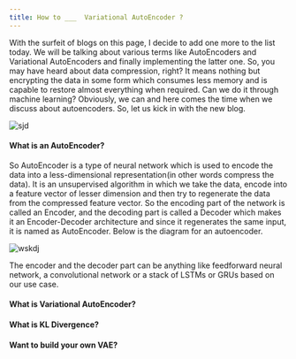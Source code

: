 ```yaml
---
title: How to ___  Variational AutoEncoder ?
---
```


With the surfeit of blogs on this page, I decide to add one more to the list today. We will be talking about various terms like AutoEncoders and Variational AutoEncoders and finally implementing the latter one. So, you may have heard about data compression, right? It means nothing but encrypting the data in some form which consumes less memory and is capable to restore almost everything when required. Can we do it through machine learning? Obviously, we can and here comes the time when we discuss about autoencoders. So, let us kick in with the new blog.

![sjd](https://fastforwardlabs.github.io/blog-images/miriam/imgs_code/vae.4.png)

#### What is an AutoEncoder?

So AutoEncoder is a type of neural network which is used to encode the data into a less-dimensional representation(in other words compress the data). It is an unsupervised algorithm in which we take the data, encode into a feature vector of lesser dimension and then try to regenerate the data from the compressed feature vector. So the encoding part of the network is called an Encoder, and the decoding part is called a Decoder which makes it an Encoder-Decoder architecture and since it regenerates the same input, it is named as AutoEncoder. Below is the diagram for an autoencoder.

![wskdj](https://lilianweng.github.io/lil-log/assets/images/autoencoder-architecture.png)

The encoder and the decoder part can be anything like feedforward neural network, a convolutional network or a stack of LSTMs or GRUs based on our use case.


#### What is Variational AutoEncoder?


#### What is KL Divergence?


#### Want to build your own VAE?

